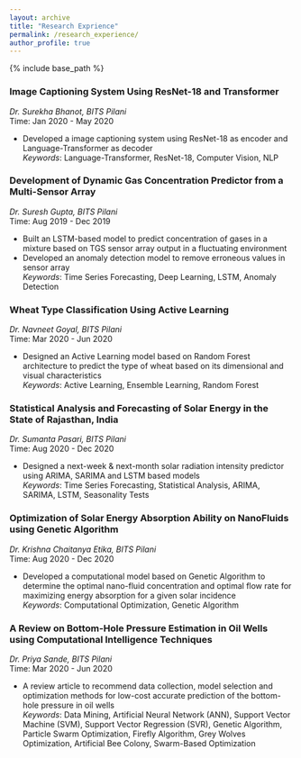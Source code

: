 ```yaml
---
layout: archive
title: "Research Exprience"
permalink: /research_experience/
author_profile: true
---
```



{% include base_path %}

<!--
{% for post in site.work_experience reversed %}
  {% include archive-single.html %}
{% endfor %}
-->

### Image Captioning System Using ResNet-18 and Transformer
*Dr. Surekha Bhanot, BITS Pilani* <br/>
Time: Jan 2020 - May 2020 <br/>
* Developed a image captioning system using ResNet-18 as encoder and Language-Transformer as decoder <br/>
*Keywords*: Language-Transformer, ResNet-18, Computer Vision, NLP<br/>

### Development of Dynamic Gas Concentration Predictor from a Multi-Sensor Array
*Dr. Suresh Gupta, BITS Pilani* <br/>
Time: Aug 2019 - Dec 2019 <br/>
* Built an LSTM-based model to predict concentration of gases in a mixture based on TGS sensor array output in a fluctuating environment 
* Developed an anomaly detection model to remove erroneous values in sensor array <br/>
*Keywords*: Time Series Forecasting, Deep Learning, LSTM, Anomaly Detection <br/>

### Wheat Type Classification Using Active Learning
*Dr. Navneet Goyal, BITS Pilani* <br/>
Time: Mar 2020 - Jun 2020 <br/>
* Designed an Active Learning model based on Random Forest architecture to predict the type of wheat based on its dimensional and visual characteristics <br/>
*Keywords*: Active Learning, Ensemble Learning, Random Forest <br/>

### Statistical Analysis and Forecasting of Solar Energy in the State of Rajasthan, India
*Dr. Sumanta Pasari, BITS Pilani* <br/>
Time: Aug 2020 - Dec 2020 <br/>
* Designed a next-week & next-month solar radiation intensity predictor using ARIMA, SARIMA and LSTM based models <br/>
*Keywords*: Time Series Forecasting, Statistical Analysis, ARIMA, SARIMA, LSTM, Seasonality Tests <br/>

### Optimization of Solar Energy Absorption Ability on NanoFluids using Genetic Algorithm
*Dr. Krishna Chaitanya Etika, BITS Pilani* <br/>
Time: Aug 2020 - Dec 2020 <br/>
* Developed a computational model based on Genetic Algorithm to determine the optimal nano-fluid concentration and optimal flow rate for maximizing energy absorption for a given solar incidence <br/>
*Keywords*: Computational Optimization, Genetic Algorithm <br/>

### A Review on Bottom-Hole Pressure Estimation in Oil Wells using Computational Intelligence Techniques
*Dr. Priya Sande, BITS Pilani* <br/>
Time: Mar 2020 - Jun 2020 <br/>
* A review article to recommend data collection, model selection and optimization methods for low-cost accurate prediction of the bottom-hole pressure in oil wells <br/>
*Keywords*: Data Mining, Artificial Neural Network (ANN), Support Vector Machine (SVM), Support Vector Regression (SVR), Genetic Algorithm, Particle Swarm Optimization, Firefly Algorithm, Grey Wolves Optimization, Artificial Bee Colony, Swarm-Based Optimization <br/>
